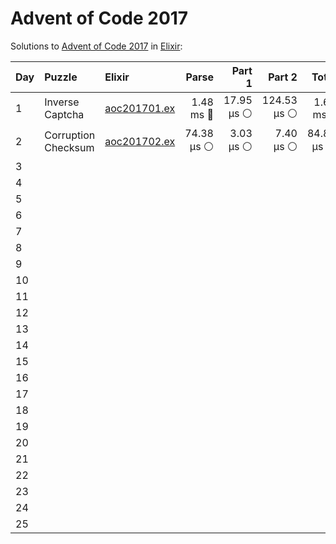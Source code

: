 # Advent of Code 2017

Solutions to [Advent of Code 2017](https://adventofcode.com/2017/) in [Elixir](https://elixir-lang.org/):

| Day  | Puzzle              | Elixir                                              |      Parse |     Part 1 |      Part 2 |      Total |
| :--- | :------------------ | :-------------------------------------------------- | ---------: | ---------: | ----------: | ---------: |
| 1    | Inverse Captcha     | [aoc201701.ex](01_inverse_captcha/aoc201701.ex)     |  1.48 ms 🔵 | 17.95 µs ⚪️ | 124.53 µs ⚪️ |  1.62 ms 🔵 |
| 2    | Corruption Checksum | [aoc201702.ex](02_corruption_checksum/aoc201702.ex) | 74.38 µs ⚪️ |  3.03 µs ⚪️ |   7.40 µs ⚪️ | 84.81 µs ⚪️ |
| 3    |                     |                                                     |            |            |             |            |
| 4    |                     |                                                     |            |            |             |            |
| 5    |                     |                                                     |            |            |             |            |
| 6    |                     |                                                     |            |            |             |            |
| 7    |                     |                                                     |            |            |             |            |
| 8    |                     |                                                     |            |            |             |            |
| 9    |                     |                                                     |            |            |             |            |
| 10   |                     |                                                     |            |            |             |            |
| 11   |                     |                                                     |            |            |             |            |
| 12   |                     |                                                     |            |            |             |            |
| 13   |                     |                                                     |            |            |             |            |
| 14   |                     |                                                     |            |            |             |            |
| 15   |                     |                                                     |            |            |             |            |
| 16   |                     |                                                     |            |            |             |            |
| 17   |                     |                                                     |            |            |             |            |
| 18   |                     |                                                     |            |            |             |            |
| 19   |                     |                                                     |            |            |             |            |
| 20   |                     |                                                     |            |            |             |            |
| 21   |                     |                                                     |            |            |             |            |
| 22   |                     |                                                     |            |            |             |            |
| 23   |                     |                                                     |            |            |             |            |
| 24   |                     |                                                     |            |            |             |            |
| 25   |                     |                                                     |            |            |             |            |
